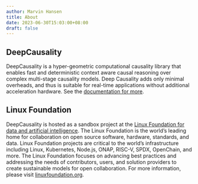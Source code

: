 ```yaml
---
author: Marvin Hansen
title: About
date: 2023-06-30T15:03:00+08:00
draft: false
---
```


[//]: # (SPDX-License-Identifier: CC-BY-4.0)

## DeepCausality

DeepCausality is a hyper-geometric computational causality library that enables fast and deterministic context aware
causal reasoning over complex multi-stage causality models. Deep Causality adds only minimal overheads, and thus is
suitable for real-time applications without additional acceleration hardware. See
the [documentation for more](/docs/intro/).

## Linux Foundation

DeepCausality is hosted as a sandbox project at
the [Linux Foundation for data and artificial intelligence](https://lfaidata.foundation/).
The Linux Foundation is the world’s leading home for collaboration on open source software, hardware, standards, and
data. Linux Foundation projects are critical to the world’s infrastructure including Linux, Kubernetes, Node.js, ONAP,
RISC-V, SPDX, OpenChain, and more. The Linux Foundation focuses on advancing best practices and addressing the needs of
contributors, users, and solution providers to create sustainable models for open collaboration. For more information,
please visit  [linuxfoundation.org](https://www.linuxfoundation.org/). 